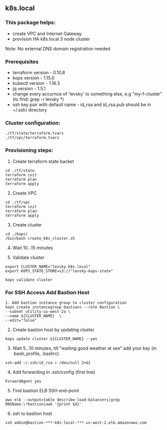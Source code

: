 ## k8s.local

###  This package helps:
- create VPC and Internet Gateway 
- provision HA k8s.local 3 node cluster   

Note: No external DNS domain registration needed

### Prerequisites
- terraform version - 0.10.8
- kops version - 1.15.0
- kubectl version - 1.16.3
- jq version - 1.5.1
- change every accurnce of 'levsky' to something else, e.g "my-f-cluster" (to find: grep -r levsky *)
- ssh key pair with default name - id_rsa and id_rsa.pub should be in ~/.ssh/ directory 

###  Cluster configuration:
```
./tf/state/terraform.tvars
./tf/vpc/terraform.tvars
```

### Provisioning steps:
1. Create terraform state backet
```
cd ./tf/state
terraform init
terraform plan
terraform apply
```
2. Create VPC
```
cd ./tf/vpc
terraform init
terraform plan
terraform apply
```
3. Create cluster
```
cd ./kops/
/bin/bash create_k8s_cluster.sh
```
4. Wait 10...15 minutes

5. Validate cluster
```
export CLUSTER_NAME="levsky.k8s.local"
export KOPS_STATE_STORE=s3://"levsky-kops-state"

kops validate cluster
```
### For SSH Access Add Bastion Host 
```
1. Add bastion instance group to cluster configuration
kops create instancegroup bastions --role Bastion \
--subnet utility-us-west-2a \
--name ${CLUSTER_NAME}  \
--edit="false" 
```
2. Create bastion host by updating cluster
```
kops update cluster ${CLUSTER_NAME} --yes
```
3. Wait 5...10 minutes, till "waiting good weather at see" add your key (in .bash_profile, .bashrc) 
```
ssh-add ~/.ssh/id_rsa > /dev/null 2>&1

```
4. Add forwarding in .ssh/config (first line)
```
ForwardAgent yes
```

5. Find bastion ELB SSH end-point
```
aws elb --output=table describe-load-balancers|grep DNSName.\*bastion|awk '{print $4}'
```
6. ssh to bastion host
```
ssh admin@bastion-***-k8s-local-***.us-west-2.elb.amazonaws.com
```
